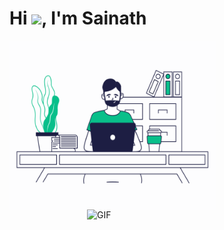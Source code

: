 <h1 align="left">Hi <img src="https://media.giphy.com/media/hvRJCLFzcasrR4ia7z/giphy.gif" width="31px">, I'm Sainath</h1>

<img align="left" alt="GIF" src="https://github.com/sainathiyer/sainathiyer/blob/main/programming.gif?raw=true" width="330px" height="270px"/>
<img align="right" alt="GIF" src="https://github.com/abhisheknaiidu/abhisheknaiidu/blob/master/code.gif?raw=true" width="380px" height="260px"/>

<!-- <h2> Connect with me <img src='https://raw.githubusercontent.com/ShahriarShafin/ShahriarShafin/main/Assets/handshake.gif' width="100px"> </h2>
<a href = 'https://linkedin.com/in/sainathan-iyer-41b97b26'> <img width ='55px' align= 'center' src="https://raw.githubusercontent.com/rahulbanerjee26/githubAboutMeGenerator/main/icons/linked-in-alt.svg"/></a> -->
